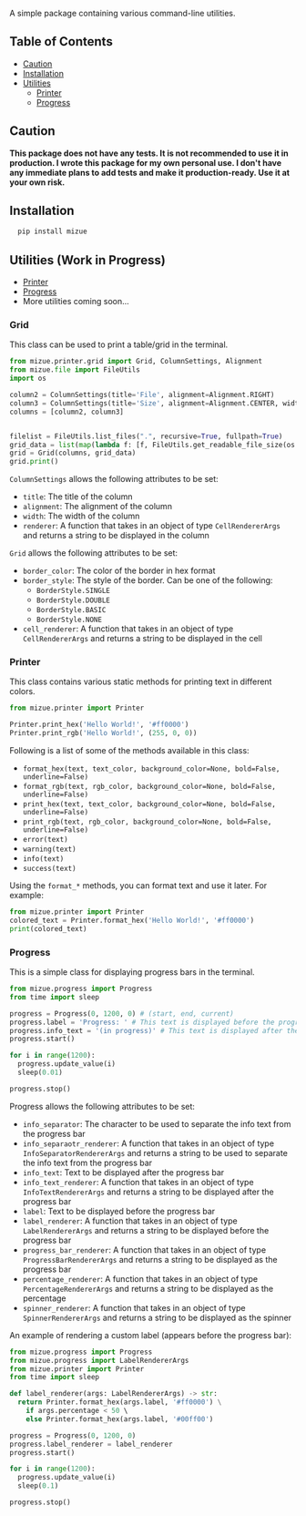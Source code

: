 A simple package containing various command-line utilities.

## Table of Contents
- [Caution](#caution)
- [Installation](#installation)
- [Utilities](#contents)
  - [Printer](#printer)
  - [Progress](#progress)


## Caution

**This package does not have any tests. It is not recommended to use it in production.
I wrote this package for my own personal use. I don't have any immediate plans to add tests and make it production-ready.
Use it at your own risk.**

## Installation

```bash
  pip install mizue
```

## Utilities (Work in Progress)
- [Printer](#printer)
- [Progress](#progress)
- More utilities coming soon...


### Grid

This class can be used to print a table/grid in the terminal.

```python
from mizue.printer.grid import Grid, ColumnSettings, Alignment
from mizue.file import FileUtils
import os

column2 = ColumnSettings(title='File', alignment=Alignment.RIGHT)
column3 = ColumnSettings(title='Size', alignment=Alignment.CENTER, width=50)
columns = [column2, column3]


filelist = FileUtils.list_files(".", recursive=True, fullpath=True)
grid_data = list(map(lambda f: [f, FileUtils.get_readable_file_size(os.stat(f).st_size)], filelist))
grid = Grid(columns, grid_data)
grid.print()
```

`ColumnSettings` allows the following attributes to be set:
- `title`: The title of the column
- `alignment`: The alignment of the column
- `width`: The width of the column
- `renderer`: A function that takes in an object of type ``CellRendererArgs`` and returns a string to be displayed in the column

`Grid` allows the following attributes to be set:
- `border_color`: The color of the border in hex format
- `border_style`: The style of the border. Can be one of the following: 
  - ``BorderStyle.SINGLE`` 
  - ``BorderStyle.DOUBLE`` 
  - ``BorderStyle.BASIC`` 
  - ``BorderStyle.NONE``
- `cell_renderer`: A function that takes in an object of type ``CellRendererArgs`` and returns a string to be displayed in the cell

### Printer

This class contains various static methods for printing text in different colors.

```python
from mizue.printer import Printer

Printer.print_hex('Hello World!', '#ff0000')
Printer.print_rgb('Hello World!', (255, 0, 0))
```

Following is a list of some of the methods available in this class:
- `format_hex(text, text_color, background_color=None, bold=False, underline=False)`
- `format_rgb(text, rgb_color, background_color=None, bold=False, underline=False)`
- `print_hex(text, text_color, background_color=None, bold=False, underline=False)`
- `print_rgb(text, rgb_color, background_color=None, bold=False, underline=False)`
- `error(text)`
- `warning(text)`
- `info(text)`
- `success(text)`

Using the `format_*` methods, you can format text and use it later. For example:

```python
from mizue.printer import Printer
colored_text = Printer.format_hex('Hello World!', '#ff0000')
print(colored_text)
```


### Progress

This is a simple class for displaying progress bars in the terminal.

```python
from mizue.progress import Progress
from time import sleep

progress = Progress(0, 1200, 0) # (start, end, current)
progress.label = 'Progress: ' # This text is displayed before the progress bar
progress.info_text = '(in progress)' # This text is displayed after the progress bar
progress.start()

for i in range(1200):
  progress.update_value(i)
  sleep(0.01)

progress.stop()
```

Progress allows the following attributes to be set:
- `info_separator`: The character to be used to separate the info text from the progress bar
- `info_separaotr_renderer`: A function that takes in an object of type ``InfoSeparatorRendererArgs`` and returns a string to be used to separate the info text from the progress bar
- `info_text`: Text to be displayed after the progress bar
- `info_text_renderer`: A function that takes in an object of type ``InfoTextRendererArgs`` and returns a string to be displayed after the progress bar
- `label`: Text to be displayed before the progress bar
- `label_renderer`: A function that takes in an object of type ``LabelRendererArgs`` and returns a string to be displayed before the progress bar
- `progress_bar_renderer`: A function that takes in an object of type ``ProgressBarRendererArgs`` and returns a string to be displayed as the progress bar
- `percentage_renderer`: A function that takes in an object of type ``PercentageRendererArgs`` and returns a string to be displayed as the percentage
- `spinner_renderer`: A function that takes in an object of type ``SpinnerRendererArgs`` and returns a string to be displayed as the spinner

An example of rendering a custom label (appears before the progress bar):

```python
from mizue.progress import Progress
from mizue.progress import LabelRendererArgs
from mizue.printer import Printer
from time import sleep

def label_renderer(args: LabelRendererArgs) -> str:
  return Printer.format_hex(args.label, '#ff0000') \
    if args.percentage < 50 \ 
    else Printer.format_hex(args.label, '#00ff00')

progress = Progress(0, 1200, 0)
progress.label_renderer = label_renderer
progress.start()

for i in range(1200):
  progress.update_value(i)
  sleep(0.1)

progress.stop()
```
